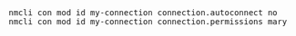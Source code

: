 
<pre>
nmcli con mod id my-connection connection.autoconnect no
nmcli con mod id my-connection connection.permissions mary </pre>





